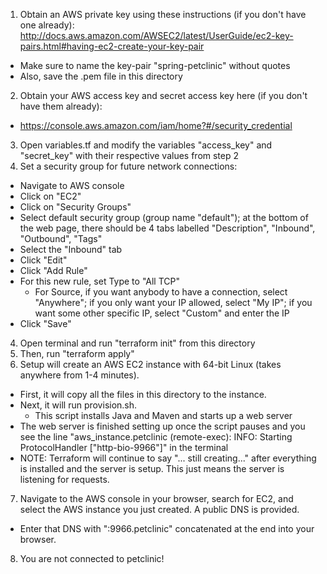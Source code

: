 1. Obtain an AWS private key using these instructions (if you don't have one already): http://docs.aws.amazon.com/AWSEC2/latest/UserGuide/ec2-key-pairs.html#having-ec2-create-your-key-pair
  - Make sure to name the key-pair "spring-petclinic" without quotes
  - Also, save the .pem file in this directory
2. Obtain your AWS access key and secret access key here (if you don't have them already):
  - https://console.aws.amazon.com/iam/home?#/security_credential
3. Open variables.tf and modify the variables "access_key" and "secret_key" with their respective values from step 2
4. Set a security group for future network connections:
  - Navigate to AWS console
  - Click on "EC2"
  - Click on "Security Groups"
  - Select default security group (group name "default"); at the bottom of the web page, there should be 4 tabs labelled "Description", "Inbound", "Outbound", "Tags"
  - Select the "Inbound" tab
  - Click "Edit"
  - Click "Add Rule"
  - For this new rule, set Type to "All TCP"
    - For Source, if you want anybody to have a connection, select "Anywhere"; if you only want your IP allowed, select "My IP"; if you want some other specific IP, select "Custom" and enter the IP
  - Click "Save"
4. Open terminal and run "terraform init" from this directory
5. Then, run "terraform apply"
6. Setup will create an AWS EC2 instance with 64-bit Linux (takes anywhere from 1-4 minutes).
  - First, it will copy all the files in this directory to the instance.
  - Next, it will run provision.sh.
    - This script installs Java and Maven and starts up a web server
  - The web server is finished setting up once the script pauses and you see the line "aws_instance.petclinic (remote-exec): INFO: Starting ProtocolHandler ["http-bio-9966"]" in the terminal
  - NOTE: Terraform will continue to say "... still creating..." after everything is installed and the server is setup.  This just means the server is listening for requests.
7. Navigate to the AWS console in your browser, search for EC2, and select the AWS instance you just created.  A public DNS is provided.  
  - Enter that DNS with ":9966.petclinic" concatenated at the end into your browser.
8. You are not connected to petclinic!
